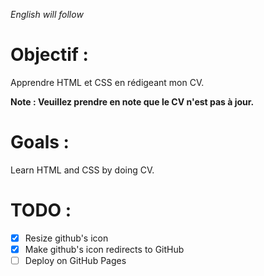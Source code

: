 *English will follow*

# Objectif :

Apprendre HTML et CSS en rédigeant mon CV.

**Note : Veuillez prendre en note que le CV n'est pas à jour.**

# Goals : 

Learn HTML and CSS by doing CV.

# TODO :
- [x] Resize github's icon
- [x] Make github's icon redirects to GitHub
- [ ] Deploy on GitHub Pages
